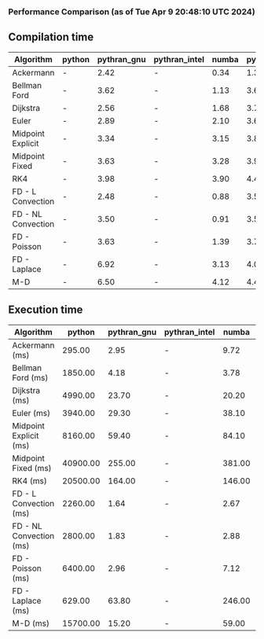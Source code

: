 ### Performance Comparison (as of Tue Apr  9 20:48:10 UTC 2024)
## Compilation time
Algorithm                 | python                    | pythran_gnu               | pythran_intel             | numba                     | pyccel_fortran_gnu        | pyccel_c_gnu              | pyccel_fortran_intel      | pyccel_c_intel           
------------------------- | ------------------------- | ------------------------- | ------------------------- | ------------------------- | ------------------------- | ------------------------- | ------------------------- | -------------------------
Ackermann                 | -                         | 2.42                      | -                         | 0.34                      | 1.30                      | 1.25                      | 1.36                      | 1.36                     
Bellman Ford              | -                         | 3.62                      | -                         | 1.13                      | 3.63                      | 3.91                      | 3.76                      | 4.47                     
Dijkstra                  | -                         | 2.56                      | -                         | 1.68                      | 3.72                      | 3.93                      | 3.90                      | 4.64                     
Euler                     | -                         | 2.89                      | -                         | 2.10                      | 3.62                      | 3.91                      | 3.72                      | 4.41                     
Midpoint Explicit         | -                         | 3.34                      | -                         | 3.15                      | 3.87                      | 4.16                      | 3.95                      | 4.60                     
Midpoint Fixed            | -                         | 3.63                      | -                         | 3.28                      | 3.92                      | 4.21                      | 4.03                      | 4.65                     
RK4                       | -                         | 3.98                      | -                         | 3.90                      | 4.48                      | 4.72                      | 4.60                      | 5.29                     
FD - L Convection         | -                         | 2.48                      | -                         | 0.88                      | 3.55                      | 3.90                      | 3.73                      | 4.41                     
FD - NL Convection        | -                         | 3.50                      | -                         | 0.91                      | 3.56                      | 3.89                      | 3.76                      | 4.34                     
FD - Poisson              | -                         | 3.63                      | -                         | 1.39                      | 3.71                      | 4.05                      | 4.32                      | 4.51                     
FD - Laplace              | -                         | 6.92                      | -                         | 3.13                      | 4.03                      | 4.36                      | 4.28                      | 4.85                     
M-D                       | -                         | 6.50                      | -                         | 4.12                      | 4.43                      | 4.48                      | 4.55                      | 5.29                     

## Execution time
Algorithm                 | python                    | pythran_gnu               | pythran_intel             | numba                     | pyccel_fortran_gnu        | pyccel_c_gnu              | pyccel_fortran_intel      | pyccel_c_intel           
------------------------- | ------------------------- | ------------------------- | ------------------------- | ------------------------- | ------------------------- | ------------------------- | ------------------------- | -------------------------
Ackermann (ms)            | 295.00                    | 2.95                      | -                         | 9.72                      | 1.50                      | 1.50                      | 8.27                      | 4.33                     
Bellman Ford (ms)         | 1850.00                   | 4.18                      | -                         | 3.78                      | 2.98                      | 6.03                      | 4.41                      | 18.60                    
Dijkstra (ms)             | 4990.00                   | 23.70                     | -                         | 20.20                     | 19.70                     | 31.80                     | 25.60                     | 23.40                    
Euler (ms)                | 3940.00                   | 29.30                     | -                         | 38.10                     | 16.60                     | 143.00                    | 14.30                     | 128.00                   
Midpoint Explicit (ms)    | 8160.00                   | 59.40                     | -                         | 84.10                     | 22.90                     | 279.00                    | 15.40                     | 251.00                   
Midpoint Fixed (ms)       | 40900.00                  | 255.00                    | -                         | 381.00                    | 75.30                     | 1390.00                   | 61.10                     | 1240.00                  
RK4 (ms)                  | 20500.00                  | 164.00                    | -                         | 146.00                    | 35.80                     | 490.00                    | 38.80                     | 407.00                   
FD - L Convection (ms)    | 2260.00                   | 1.64                      | -                         | 2.67                      | 1.45                      | 1.84                      | 1.51                      | 3.67                     
FD - NL Convection (ms)   | 2800.00                   | 1.83                      | -                         | 2.88                      | 1.79                      | 2.19                      | 1.37                      | 3.74                     
FD - Poisson (ms)         | 6400.00                   | 2.96                      | -                         | 7.12                      | 2.82                      | 3.74                      | 2.68                      | 7.79                     
FD - Laplace (ms)         | 629.00                    | 63.80                     | -                         | 246.00                    | 63.10                     | 284.00                    | 63.70                     | 334.00                   
M-D (ms)                  | 15700.00                  | 15.20                     | -                         | 59.00                     | 54.00                     | 59.70                     | 79.50                     | 61.60                    
